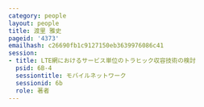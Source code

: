 ```yaml
---
category: people
layout: people
title: 渡里 雅史
pageid: '4373'
emailhash: c26690fb1c9127150eb3639976086c41
session:
- title: LTE網におけるサービス単位のトラヒック収容技術の検討
  psid: 6B-4
  sessiontitle: モバイルネットワーク
  sessionid: 6b
  role: 著者
---
```

